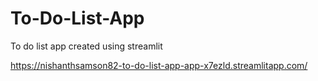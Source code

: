 # To-Do-List-App
To do list app created using streamlit

https://nishanthsamson82-to-do-list-app-app-x7ezld.streamlitapp.com/
